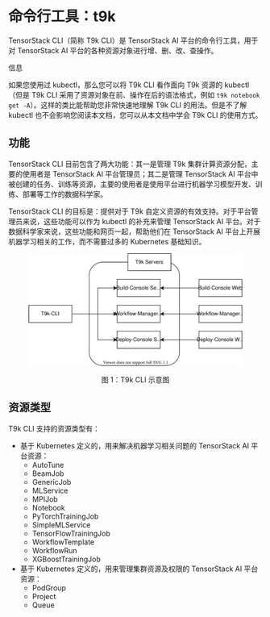 # 命令行工具：t9k

TensorStack CLI（简称 T9k CLI）是 TensorStack AI 平台的命令行工具，用于对 TensorStack AI 平台的各种资源对象进行增、删、改、查操作。

<aside class="note info">
<div class="title">信息</div>

如果您使用过 kubectl，那么您可以将 T9k CLI 看作面向 T9k 资源的 kubectl（但是 T9k CLI 采用了资源对象在前、操作在后的语法格式，例如 `t9k notebook get -A`）。这样的类比能帮助您非常快速地理解 T9k CLI 的用法。但是不了解 kubectl 也不会影响您阅读本文档，您可以从本文档中学会 T9k CLI 的使用方式。

</aside>

## 功能

TensorStack CLI 目前包含了两大功能：其一是管理 T9k 集群计算资源分配，主要的使用者是 TensorStack AI 平台管理员；其二是管理 TensorStack AI 平台中被创建的任务、训练等资源，主要的使用者是使用平台进行机器学习模型开发、训练、部署等工作的数据科学家。

TensorStack CLI 的目标是：提供对于 T9k 自定义资源的有效支持。对于平台管理员来说，这些功能可以作为 kubectl 的补充来管理 TensorStack AI 平台。对于数据科学家来说，这些功能和网页一起，帮助他们在 TensorStack AI 平台上开展机器学习相关的工作，而不需要过多的 Kubernetes 基础知识。

<figure>
  <img alt="architecture" src="../../assets/tools/tensorstack-cli/architecture.drawio.svg"/>
</figure>

<center>图 1：T9k CLI 示意图</center>

## 资源类型

T9k CLI 支持的资源类型有：

* 基于 Kubernetes 定义的，用来解决机器学习相关问题的 TensorStack AI 平台资源：
    * AutoTune
    * BeamJob
    * GenericJob
    * MLService
    * MPIJob
    * Notebook
    * PyTorchTrainingJob
    * SimpleMLService
    * TensorFlowTrainingJob
    * WorkflowTemplate
    * WorkflowRun
    * XGBoostTrainingJob
* 基于 Kubernetes 定义的，用来管理集群资源及权限的 TensorStack AI 平台资源：
    * PodGroup
    * Project
    * Queue
